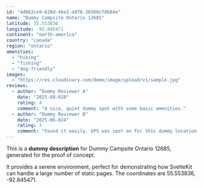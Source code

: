 ```yaml
---
id: "4d662ce9-628d-4be2-a978-30360cf8b84e"
name: "Dummy Campsite Ontario 12685"
latitude: 55.553836
longitude: -92.845471
continent: "north-america"
country: "canada"
region: "ontario"
amenities:
  - "hiking"
  - "fishing"
  - "dog-friendly"
images:
  - "https://res.cloudinary.com/demo/image/upload/v1/sample.jpg"
reviews:
  - author: "Dummy Reviewer A"
    date: "2025-09-020"
    rating: 4
    comment: "A nice, quiet dummy spot with some basic amenities."
  - author: "Dummy Reviewer B"
    date: "2025-06-024"
    rating: 3
    comment: "Found it easily. GPS was spot on for this dummy location."
---
```


This is a **dummy description** for Dummy Campsite Ontario 12685, generated for the proof of concept.

It provides a serene environment, perfect for demonstrating how SvelteKit can handle a large number of static pages. The coordinates are 55.553836, -92.845471.
